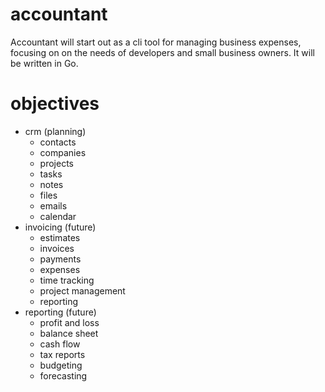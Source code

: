 # accountant

Accountant will start out as a cli tool for managing business expenses, focusing on on the needs of developers and small business owners. It will be written in Go.

# objectives
* crm (planning)
    * contacts
    * companies
    * projects
    * tasks
    * notes
    * files
    * emails
    * calendar
* invoicing (future)
    * estimates
    * invoices
    * payments
    * expenses
    * time tracking
    * project management
    * reporting
* reporting (future)
    * profit and loss
    * balance sheet
    * cash flow
    * tax reports
    * budgeting
    * forecasting
